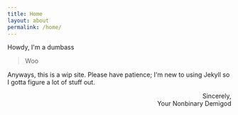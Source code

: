 ```yaml
---
title: Home
layout: about
permalink: /home/
---
```


Howdy, I'm a dumbass

> Woo

Anyways, this is a wip site. Please have patience; I'm new to using Jekyll so I gotta figure a lot of stuff out.

<p style="text-align:right;">Sincerely,<br>Your Nonbinary Demigod</p>

